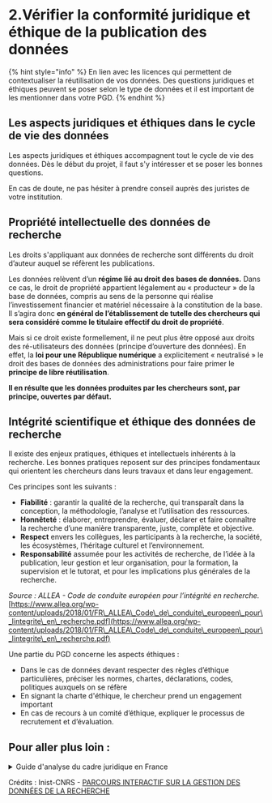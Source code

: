 # 2.Vérifier la conformité juridique et éthique de la publication des données

{% hint style="info" %}
En lien avec les licences qui permettent de contextualiser la réutilisation de vos données. Des questions juridiques et éthiques peuvent se poser selon le type de données et il est important de les mentionner dans votre PGD.
{% endhint %}

## **Les aspects juridiques et éthiques dans le cycle de vie des données**

Les aspects juridiques et éthiques accompagnent tout le cycle de vie des données. Dès le début du projet, il faut s'y intéresser et se poser les bonnes questions.&#x20;

En cas de doute, ne pas hésiter à prendre conseil auprès des juristes de votre institution.

## **Propriété intellectuelle des données de recherche**

Les droits s'appliquant aux données de recherche sont différents du droit d’auteur auquel se réfèrent les publications.

Les données relèvent d’un **régime lié au droit des bases de données.** Dans ce cas, le droit de propriété appartient légalement au « producteur » de la base de données, compris au sens de la personne qui réalise l’investissement financier et matériel nécessaire à la constitution de la base. Il s’agira donc **en général de l’établissement de tutelle des chercheurs qui sera considéré comme le titulaire effectif du droit de propriété**.

Mais si ce droit existe formellement, il ne peut plus être opposé aux droits des ré-utilisateurs des données (principe d’ouverture des données). En effet, la **loi pour une République numérique** a explicitement « neutralisé » le droit des bases de données des administrations pour faire primer le **principe de libre réutilisation**.

**Il en résulte que les données produites par les chercheurs sont, par principe, ouvertes par défaut.**

## **Intégrité scientifique et éthique des données de recherche**

Il existe des enjeux pratiques, éthiques et intellectuels inhérents à la recherche. Les bonnes pratiques reposent sur des principes fondamentaux qui orientent les chercheurs dans leurs travaux et dans leur engagement.

Ces principes sont les suivants :

* **Fiabilité** : garantir la qualité de la recherche, qui transparaît dans la conception, la méthodologie, l’analyse et l’utilisation des ressources.
* **Honnêteté** : élaborer, entreprendre, évaluer, déclarer et faire connaître la recherche d’une manière transparente, juste, complète et objective.
* **Respect** envers les collègues, les participants à la recherche, la société, les écosystèmes, l’héritage culturel et l’environnement.
* **Responsabilité** assumée pour les activités de recherche, de l’idée à la publication, leur gestion et leur organisation, pour la formation, la supervision et le tutorat, et pour les implications plus générales de la recherche.

_Source : ALLEA - Code de conduite européen pour l’intégrité en recherche._ [https://www.allea.org/wp-content/uploads/2018/01/FR\_ALLEA\_Code\_de\_conduite\_europeen\_pour\_lintegrite\_en\_recherche.pdf](https://www.allea.org/wp-content/uploads/2018/01/FR\_ALLEA\_Code\_de\_conduite\_europeen\_pour\_lintegrite\_en\_recherche.pdf)

Une partie du PGD concerne les aspects éthiques :

* Dans le cas de données devant respecter des règles d’éthique particulières, préciser les normes, chartes, déclarations, codes, politiques auxquels on se réfère
* En signant la charte d'éthique, le chercheur prend un engagement important
* En cas de recours à un comité d’éthique, expliquer le processus de recrutement et d’évaluation.

## Pour aller plus loin :

<details>

<summary>Guide d'analyse du cadre juridique en France</summary>

[https://www.ouvrirlascience.fr/wp-content/uploads/2018/11/Guide\_Juridique\_V2.pdf](https://www.ouvrirlascience.fr/wp-content/uploads/2018/11/Guide\_Juridique\_V2.pdf)

</details>



Crédits : Inist-CNRS - [PARCOURS INTERACTIF SUR LA GESTION DES DONNÉES DE LA RECHERCHE](https://doranum.fr/enjeux-benefices/parcours-interactif-sur-la-gestion-des-donnees-de-la-recherche/)
